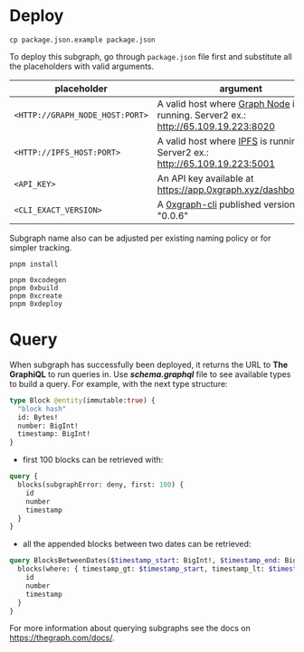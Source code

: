 
# Deploy

```shell
cp package.json.example package.json
```

To deploy this subgraph, go through `package.json` file first and substitute all the placeholders with valid arguments.

| placeholder | argument                                                                                                                        |
| ------ |---------------------------------------------------------------------------------------------------------------------------------|
| `<HTTP://GRAPH_NODE_HOST:PORT>` | A valid host where [Graph Node](https://github.com/graphprotocol/graph-node) is running. Server2 ex.: http://65.109.19.223:8020 |
| `<HTTP://IPFS_HOST:PORT>` | A valid host where [IPFS](https://ipfs.tech/) is running. Server2 ex.: http://65.109.19.223:5001                                |
| `<API_KEY>` | An API key available at https://app.0xgraph.xyz/dashboard/api                                                                   |
| `<CLI_EXACT_VERSION>` | A [0xgraph-cli](https://github.com/ormi-labs/0xgraph-cli) published version. Ex.: "0.0.6"                                      |

Subgraph name also can be adjusted per existing naming policy or for simpler tracking.

```shell
pnpm install

pnpm 0xcodegen
pnpm 0xbuild
pnpm 0xcreate
pnpm 0xdeploy
```

# Query

When subgraph has successfully been deployed, it returns the URL to **The GraphiQL** to run queries in.
Use _**schema.graphql**_ file to see available types to build a query. For example, with the next type structure:

```graphql
type Block @entity(immutable:true) {
  "block hash"
  id: Bytes!
  number: BigInt!
  timestamp: BigInt!
}
```

- first 100 blocks can be retrieved with: 

```graphql
query {
  blocks(subgraphError: deny, first: 100) {
    id
    number
    timestamp
  }
}
```

- all the appended blocks between two dates can be retrieved:

```graphql
query BlocksBetweenDates($timestamp_start: BigInt!, $timestamp_end: BigInt!) {
  blocks(where: { timestamp_gt: $timestamp_start, timestamp_lt: $timestamp_end }) {
    id
    number
    timestamp
  }
}
```

For more information about querying subgraphs see the docs on https://thegraph.com/docs/.
